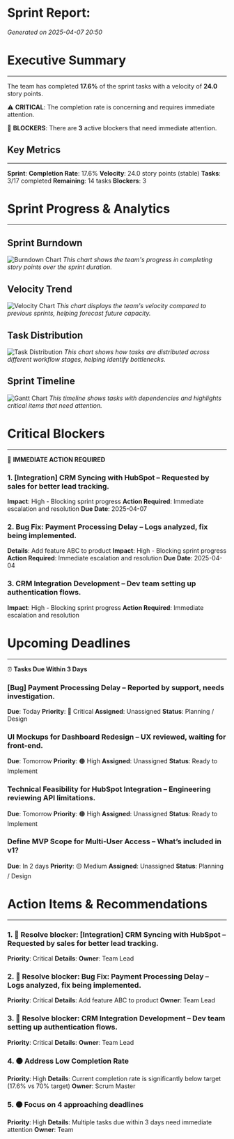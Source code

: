 # Sprint Report: 
*Generated on 2025-04-07 20:50*

# Executive Summary
---

The team has completed **17.6%** of the sprint tasks with a velocity of **24.0** story points.

⚠️ **CRITICAL**: The completion rate is concerning and requires immediate attention.

🚫 **BLOCKERS**: There are **3** active blockers that need immediate attention.

## Key Metrics
---

**Sprint**: 
**Completion Rate**: 17.6%
**Velocity**: 24.0 story points (stable)
**Tasks**: 3/17 completed
**Remaining**: 14 tasks
**Blockers**: 3

# Sprint Progress & Analytics
---

## Sprint Burndown
![Burndown Chart](burndown_chart.png)
*This chart shows the team's progress in completing story points over the sprint duration.*

## Velocity Trend
![Velocity Chart](velocity_chart.png)
*This chart displays the team's velocity compared to previous sprints, helping forecast future capacity.*

## Task Distribution
![Task Distribution](task_distribution_chart.png)
*This chart shows how tasks are distributed across different workflow stages, helping identify bottlenecks.*

## Sprint Timeline
![Gantt Chart](gantt_chart.png)
*This timeline shows tasks with dependencies and highlights critical items that need attention.*

# Critical Blockers
---

🚨 **IMMEDIATE ACTION REQUIRED**

### 1. [Integration] CRM Syncing with HubSpot – Requested by sales for better lead tracking.
**Impact**: High - Blocking sprint progress
**Action Required**: Immediate escalation and resolution
**Due Date**: 2025-04-07

### 2. Bug Fix: Payment Processing Delay – Logs analyzed, fix being implemented.
**Details**: Add feature ABC to product
**Impact**: High - Blocking sprint progress
**Action Required**: Immediate escalation and resolution
**Due Date**: 2025-04-04

### 3. CRM Integration Development – Dev team setting up authentication flows.
**Impact**: High - Blocking sprint progress
**Action Required**: Immediate escalation and resolution

# Upcoming Deadlines
---

⏰ **Tasks Due Within 3 Days**

### [Bug] Payment Processing Delay – Reported by support, needs investigation.
**Due**: Today
**Priority**: 🔴 Critical
**Assigned**: Unassigned
**Status**: Planning / Design

### UI Mockups for Dashboard Redesign – UX reviewed, waiting for front-end.
**Due**: Tomorrow
**Priority**: 🟠 High
**Assigned**: Unassigned
**Status**: Ready to Implement

### Technical Feasibility for HubSpot Integration – Engineering reviewing API limitations.
**Due**: Tomorrow
**Priority**: 🟠 High
**Assigned**: Unassigned
**Status**: Ready to Implement

### Define MVP Scope for Multi-User Access – What’s included in v1?
**Due**: In 2 days
**Priority**: 🟡 Medium
**Assigned**: Unassigned
**Status**: Planning / Design

# Action Items & Recommendations
---

### 1. 🔴 Resolve blocker: [Integration] CRM Syncing with HubSpot – Requested by sales for better lead tracking.
**Priority**: Critical
**Details**: 
**Owner**: Team Lead

### 2. 🔴 Resolve blocker: Bug Fix: Payment Processing Delay – Logs analyzed, fix being implemented.
**Priority**: Critical
**Details**: Add feature ABC to product
**Owner**: Team Lead

### 3. 🔴 Resolve blocker: CRM Integration Development – Dev team setting up authentication flows.
**Priority**: Critical
**Details**: 
**Owner**: Team Lead

### 4. 🟠 Address Low Completion Rate
**Priority**: High
**Details**: Current completion rate is significantly below target (17.6% vs 70% target)
**Owner**: Scrum Master

### 5. 🟠 Focus on 4 approaching deadlines
**Priority**: High
**Details**: Multiple tasks due within 3 days need immediate attention
**Owner**: Team
